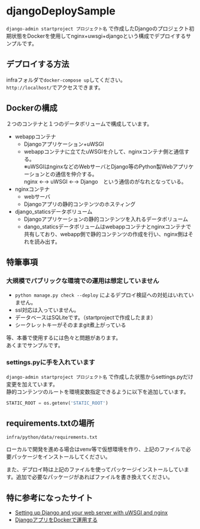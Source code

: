 # djangoDeploySample

`django-admin startproject プロジェクト名` で作成したDjangoのプロジェクト初期状態をDockerを使用してnginx+uwsgi+djangoという構成でデプロイするサンプルです。  

## デプロイする方法

infraフォルダで`docker-compose up`してください。  
`http://localhost/`でアクセスできます。

## Dockerの構成
２つのコンテナと１つのデータボリュームで構成しています。

- webappコンテナ
    - Djangoアプリケーション+uWSGI
    - webappコンテナに立てたuWSGIを介して、nginxコンテナ側と通信する。  
      ※uWSGIはnginxなどのWebサーバとDjango等のPython製Webアプリケーションとの通信を仲介する。  
      nginx ←→ uWSGI ←→ Django　という通信のがなれとなっている。
- nginxコンテナ
    - webサーバ
    - Djangoアプリの静的コンテンツのホスティング
- django_staticsデータボリューム
    - Djangoアプリケーションの静的コンテンツを入れるデータボリューム
    - dango_staticsデータボリュームはwebappコンテナとnginxコンテナで共有しており、webapp側で静的コンテンツの作成を行い、nginx側はそれを読み出す。  

## 特筆事項
### 大規模でパブリックな環境での運用は想定していません
- `python manage.py check --deploy` によるデプロイ検証への対処はいれていません。
- ssl対応は入っていません。
- データベースはSQLiteです。（startprojectで作成したまま）
- シークレットキーがそのままgit煮上がっている

等、本番で使用するには色々と問題があります。  
あくまでサンプルです。

### settings.pyに手を入れています

`django-admin startproject プロジェクト名` で作成した状態からsettings.pyだけ変更を加えています。  
静的コンテンツのルートを環境変数指定できるように以下を追加しています。

```py
STATIC_ROOT = os.getenv('STATIC_ROOT')
```

## requirements.txtの場所

`infra/python/data/requirements.txt`

ローカルで開発を進める場合はvenv等で仮想環境を作り、上記のファイルで必要パッケージをインストールしてください。

また、デプロイ時は上記のファイルを使ってパッケージインストールしています。追加で必要なパッケージがあればファイルを書き換えてください。


## 特に参考になったサイト
- [Setting up Django and your web server with uWSGI and nginx](https://uwsgi.readthedocs.io/en/latest/tutorials/Django_and_nginx.html)
- [DjangoアプリをDockerで運用する](https://roy-n-roy.github.io/Docker/%E3%82%B3%E3%83%B3%E3%83%86%E3%83%8A%E5%8C%96/Django/#django_1)